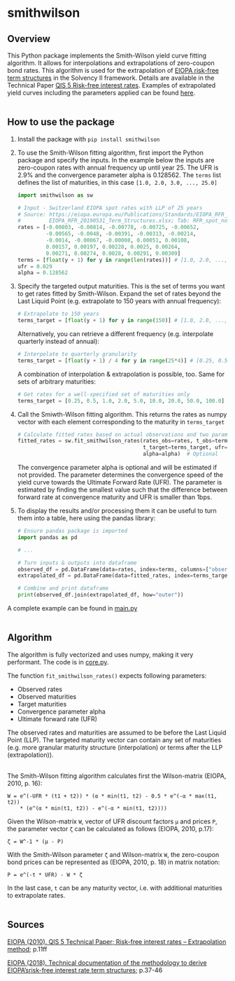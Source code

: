 # smithwilson
## Overview
This Python package implements the Smith-Wilson yield curve fitting algorithm. It allows for interpolations and extrapolations of zero-coupon bond rates. This algorithm is used for the extrapolation of [EIOPA risk-free term structures](https://eiopa.europa.eu/Publications/Standards/Technical%20Documentation%20(31%20Jan%202018).pdf) in the Solvency II framework. Details are available in the Technical Paper [QIS 5  Risk-free interest rates](https://eiopa.europa.eu/Publications/QIS/ceiops-paper-extrapolation-risk-free-rates_en-20100802.pdf). Examples of extrapolated yield curves including the parameters applied can be found [here](https://eiopa.europa.eu/Publications/Standards/EIOPA_RFR_20190531.zip).
<br /><br />

## How to use the package
1. Install the package with `pip install smithwilson`
2. To use the Smith-Wilson fitting algorithm, first import the Python package and specify the inputs. In the example below the inputs are zero-coupon rates with annual frequency up until year 25. The UFR is 2.9% and the convergence parameter alpha is 0.128562. The `terms` list defines the list of maturities, in this case `[1.0, 2.0, 3.0, ..., 25.0]`
    ```py
    import smithwilson as sw

    # Input - Switzerland EIOPA spot rates with LLP of 25 years
    # Source: https://eiopa.europa.eu/Publications/Standards/EIOPA_RFR_20190531.zip
    #         EIOPA_RFR_20190531_Term_Structures.xlsx; Tab: RFR_spot_no_VA
    rates = [-0.00803, -0.00814, -0.00778, -0.00725, -0.00652,
             -0.00565, -0.0048, -0.00391, -0.00313, -0.00214,
             -0.0014, -0.00067, -0.00008, 0.00051, 0.00108,
             0.00157, 0.00197, 0.00228, 0.0025, 0.00264,
             0.00271, 0.00274, 0.0028, 0.00291, 0.00309]
    terms = [float(y + 1) for y in range(len(rates))] # [1.0, 2.0, ..., 25.0]
    ufr = 0.029
    alpha = 0.128562

    ```

3. Specify the targeted output maturities. This is the set of terms you want to get rates fitted by Smith-Wilson.
   Expand the set of rates beyond the Last Liquid Point (e.g. extrapolate to 150 years with annual frequency):
   ```py
   # Extrapolate to 150 years
   terms_target = [float(y + 1) for y in range(150)] # [1.0, 2.0, ..., 150.0]
   ```

   Alternatively, you can retrieve a different frequency (e.g. interpolate quarterly instead of annual):
   ```py
   # Interpolate to quarterly granularity
   terms_target = [float(y + 1) / 4 for y in range(25*4)] # [0.25, 0.5, ..., 25.0]
   ```

   A combination of interpolation & extrapolation is possible, too. Same for sets of arbitrary maturities:
   ```py
   # Get rates for a well-specified set of maturities only
   terms_target = [0.25, 0.5, 1.0, 2.0, 5.0, 10.0, 20.0, 50.0, 100.0]
   ```

4. Call the Smiwth-Wilson fitting algorithm. This returns the rates as numpy vector with each element corresponding to the maturity in `terms_target`
   ```py
   # Calculate fitted rates based on actual observations and two parametes alpha & UFR
   fitted_rates = sw.fit_smithwilson_rates(rates_obs=rates, t_obs=terms,
                                           t_target=terms_target, ufr=ufr,
                                           alpha=alpha)  # Optional
   ```

   The convergence parameter alpha is optional and will be estimated if not provided. The parameter determines the convergence speed of the yield curve towards the Ultimate Forward Rate (UFR). The parameter is estimated by finding the smallest value such that the difference between forward rate at convergence maturity and UFR is smaller than 1bps.

5. To display the results and/or processing them it can be useful to turn them into a table, here using the pandas library:
   ```py
   # Ensure pandas package is imported
   import pandas as pd

   # ...

   # Turn inputs & outputs into dataframe
   observed_df = pd.DataFrame(data=rates, index=terms, columns=["observed"])
   extrapolated_df = pd.DataFrame(data=fitted_rates, index=terms_target, columns=["extrapolated"])

   # Combine and print dataframe
   print(observed_df.join(extrapolated_df, how="outer"))
   ```

A complete example can be found in [main.py](https://github.com/simicd/smith-wilson-py/blob/master/main.py)
<br /><br />

## Algorithm
The algorithm is fully vectorized and uses numpy, making it very performant. The code is in [core.py](https://github.com/simicd/smith-wilson-py/blob/master/smithwilson/core.py).

The function `fit_smithwilson_rates()` expects following parameters:
- Observed rates
- Observed maturities
- Target maturities
- Convergence parameter alpha
- Ultimate forward rate (UFR)

The observed rates and maturities are assumed to be before the Last Liquid Point (LLP). The targeted maturity vector can
contain any set of maturities (e.g. more granular maturity structure (interpolation) or terms after the LLP (extrapolation)).
<br /><br />


The Smith-Wilson fitting algorithm calculates first the Wilson-matrix (EIOPA, 2010, p. 16):

    W = e^(-UFR * (t1 + t2)) * (α * min(t1, t2) - 0.5 * e^(-α * max(t1, t2))
        * (e^(α * min(t1, t2)) - e^(-α * min(t1, t2))))

Given the Wilson-matrix `W`, vector of UFR discount factors `μ` and prices `P`, the parameter vector `ζ` can be calculated as follows (EIOPA, 2010, p.17):

    ζ = W^-1 * (μ - P)

With the Smith-Wilson parameter `ζ` and Wilson-matrix `W`, the zero-coupon bond prices can be represented as (EIOPA, 2010, p. 18) in matrix notation:

    P = e^(-t * UFR) - W * ζ

In the last case, `t` can be any maturity vector, i.e. with additional maturities to extrapolate rates.
<br /><br />

## Sources
[EIOPA (2010). QIS 5 Technical Paper; Risk-free interest rates – Extrapolation method](https://eiopa.europa.eu/Publications/QIS/ceiops-paper-extrapolation-risk-free-rates_en-20100802.pdf); p.11ff

[EIOPA (2018). Technical documentation of the methodology to derive EIOPA’srisk-free interest rate term structures](https://eiopa.europa.eu/Publications/Standards/Technical%20Documentation%20(31%20Jan%202018).pdf); p.37-46
<br /><br />
